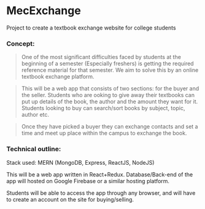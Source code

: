 # MecExchange

Project to create a textbook exchange website for college students

### Concept: 

> One of the most significant difficulties faced by students at the beginning of a semester (Especially freshers) is getting the required reference material for that semester. We aim to solve this by an online textbook exchange platform.

> This will be a web app that consists of two sections: for the buyer and the seller. Students who are ooking to give away their textbooks can put up details of the book, the author and the amount they want for it. Students looking to buy can search/sort books by subject, topic, author etc. 

> Once they have picked a buyer they can exchange contacts and set a time and meet up place within the campus to exchange the book.


### Technical outline:
	
Stack used: MERN (MongoDB, Express, ReactJS, NodeJS)

This will be a web app written in React+Redux.
Database/Back-end of the app will hosted on Google Firebase or a similar hosting platform.

Students will be able to access the app through any browser, and will have to create an account on the site for buying/selling.
